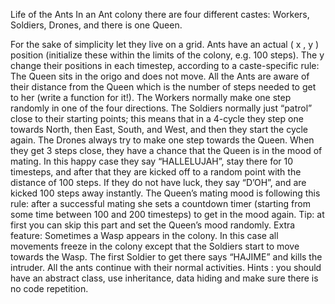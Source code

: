 Life of the Ants
In an Ant colony there are four different castes: Workers, Soldiers, Drones, and there is one Queen.

For the sake of simplicity let they live on a grid. Ants have an actual ( x , y ) position (initialize these within the limits of the colony, e.g. 100 steps). The
y change their positions in each timestep, according to a caste-specific rule:
The Queen sits in the origo and does not move.
All the Ants are aware of their distance from the Queen which is the number of steps needed to get to her (write a function for it!).
The Workers normally make one step randomly in one of the four directions.
The Soldiers normally just “patrol” close to their starting points; this means that in a 4-cycle they step one towards North, then East, South, and West, and then they start the cycle again.
The Drones always try to make one step towards the Queen. When they get 3 steps close, they have a chance that the Queen is in the mood of mating. In this happy case they say “HALLELUJAH”, stay there for 10 timesteps, and after that they are kicked off to a random point with the distance of 100 steps. If they do not have luck, they say “D’OH”, and are kicked 100 steps away instantly.
The Queen’s mating mood is following this rule: after a successful mating she sets a countdown timer (starting from some time between 100 and 200 timesteps) to get in the mood again. Tip: at first you can skip this part and set the Queen’s mood randomly.
Extra feature: Sometimes a Wasp appears in the colony. In this case all movements freeze in the colony except that the Soldiers start to move towards the Wasp. The first Soldier to get there says “HAJIME” and kills the intruder. All the ants continue with their normal activities.
Hints : you should have an abstract class, use inheritance, data hiding and make sure there is no code repetition.
